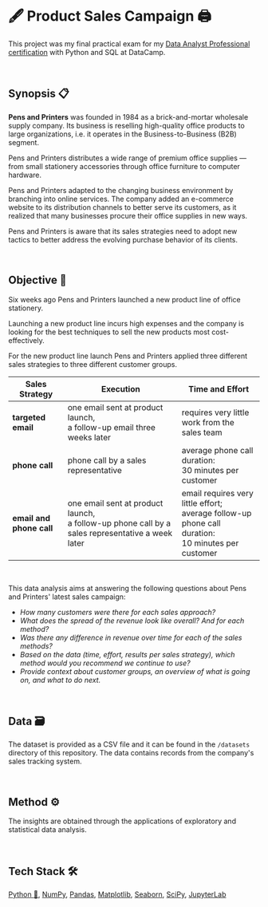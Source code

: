 # 🖋 Product Sales Campaign 🖨



This project was my final practical exam for my [Data Analyst Professional certification](https://www.datacamp.com/certificate/DA0028664290129) with Python and SQL at DataCamp.

<br/>

## Synopsis 📋

**Pens and Printers** was founded in 1984 as a brick-and-mortar wholesale supply company. Its business is reselling high-quality office products to large organizations, i.e. it operates in the Business-to-Business (B2B) segment.

Pens and Printers distributes a wide range of premium office supplies — from small stationery accessories through office furniture to computer hardware. 

Pens and Printers adapted to the changing business environment by branching into online services. The company added an e-commerce website to its distribution channels to better serve its customers, as it realized that many businesses procure their office supplies in new ways. 

Pens and Printers is aware that its sales strategies need to adopt new tactics to better address the evolving purchase behavior of its clients.

<br/>

## Objective :dart:

Six weeks ago Pens and Printers launched a new product line of office stationery. 

Launching a new product line incurs high expenses and the company is looking for the best techniques to sell the new products most cost-effectively.

For the new product line launch Pens and Printers applied three different sales strategies to three different customer groups.

| Sales Strategy | Execution | Time and Effort |
| --- | --- | --- | 
| **targeted email** | one email sent at product launch,<br/> a follow-up email three weeks later | requires very little work from the sales team |
| **phone call** | phone call by a sales representative | average phone call duration: <br/>30 minutes per customer |
| **email and phone call** | one email sent at product launch, <br/>a follow-up phone call by a sales representative a week later | email requires very little effort; <br/>average follow-up phone call duration: <br/>10 minutes per customer |

<br/>

This data analysis aims at answering the following questions about Pens and Printers' latest sales campaign:

* _How many customers were there for each sales approach?_
* _What does the spread of the revenue look like overall? And for each method?_
* _Was there any difference in revenue over time for each of the sales methods?_
* _Based on the data (time, effort, results per sales strategy), which method would you recommend we continue to use?_
* _Provide context about customer groups, an overview of what is going on, and what to do next._

<br/>

## Data :card_file_box:

The dataset is provided as a CSV file and it can be found in the `/datasets` directory of this repository. The data contains records from the company's sales tracking system.

<br/>

## Method :gear:

The insights are obtained through the applications of exploratory and statistical data analysis.

<br/>

## Tech Stack :hammer_and_wrench:

[Python :snake:](https://www.python.org), [NumPy](https://numpy.org), [Pandas](https://pandas.pydata.org), [Matplotlib](https://matplotlib.org), [Seaborn](https://seaborn.pydata.org), [SciPy](https://scipy.org), [JupyterLab](https://jupyter.org)



